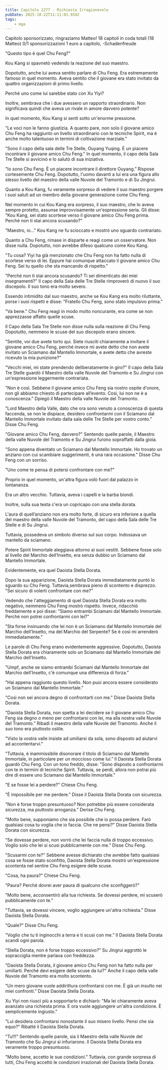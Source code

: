 ```yaml
---
title: Capitolo 2277 - Richiesta Irragionevole
pubDate: 2025-10-22T11:11:01.934Z
tags:
    - mga
---
```



Capitolo sponsorizzato, ringraziamo Matteo!
18 capitoli in coda totali (18 Matteo)
0/1 sponsorizzazioni 1 euro a capitolo,
-Schadenfreude


"Questo tipo è quel Chu Feng?"


Kou Kang si spavnetò vedendo la reazione del suo maestro.


Dopotutto, anche lui aveva sentito parlare di Chu Feng. Era estremamente famoso in quel momento. Aveva sentito che il giovane era stato invitato da quattro organizzazioni di primo livello.


Perché uno come lui sarebbe stato con Xu Yiyi?


Inoltre, sembrava che i due avessero un rapporto straordinario. Non significava quindi che aveva un rivale in amore davvero potente?


In quel momento, Kou Kang si sentì sotto un'enorme pressione.


"Le voci non le fanno giustizia. A quanto pare, non solo il giovane amico Chu Feng ha raggiunto un livello straordinario con le tecniche Spirit, ma è anche molto talentuoso in termini di coltivazione marziale."


"Sono il capo della sala delle Tre Stelle, Ouyang Yuqing. È un piacere incontrare il giovane amico Chu Feng." In quel momento, il capo della Sala Tre Stelle si avvicinò e lo salutò di sua iniziativa.


"Io sono Chu Feng. È un piacere incontrare il direttore Ouyang.” Rispose cortesemente Chu Feng. Dopotutto, l'uomo davanti a lui era una figura allo stesso livello del maestro della valle Nuvole del Tramonto e di Su Jingrui.


Quanto a Kou Kang, fu veramente sorpreso di vedere il suo maestro porgere i suoi saluti ad un membro della giovane generazione come Chu Feng.


Nel momento in cui Kou Kang era sorpreso, il suo maestro, che lo aveva sempre protetto, assunse improvvisamente un'espressione seria. Gli disse: "Kou Kang, sei stato scortese verso il giovane amico Chu Feng prima. Perché non ti stai ancora scusando?"


"Maestro, io..." Kou Kang ne fu scioccato e mostrò uno sguardo contrariato.


Quanto a Chu Feng, rimase in disparte e reagì come un osservatore. Non disse nulla. Dopotutto, non avrebbe difeso qualcuno come Kou Kang.


"Tu cosa? Yiyi ha già menzionato che Chu Feng non ha fatto nulla di scortese verso di lei. Eppure hai comunque attaccato il giovane amico Chu Feng. Sei tu quello che sta mancando di rispetto."


"Perché non ti stai ancora scusando? Ti sei dimenticato dei miei insegnamenti?" Il capo della Sala delle Tre Stelle rimproverò di nuovo il suo discepolo. Il suo tono era molto severo.


Essendo intimidito dal suo maestro, anche se Kou Kang era molto riluttante, porse i suoi rispetti e disse: "Fratello Chu Feng, sono stato impulsivo prima."


"Va bene." Chu Feng reagì in modo molto noncurante, era come se non apprezzasse affatto quelle scuse.


Il Capo della Sala Tre Stelle non disse nulla sulla reazione di Chu Feng. Dopotutto, nemmeno le scuse del suo discepolo erano sincere.


"Sentite, voi due avete torto qui. Siete riusciti chiaramente a invitare il giovane amico Chu Feng, perché invece mi avete detto che non avete invitato un Sciamano dal Mantello Immortale, e avete detto che avreste ricevuto la mia punizione?"


"Vecchi miei, mi state prendendo deliberatamente in giro?" Il capo della Sala Tre Stelle guardò il Maestro della valle Nuvole del Tramonto e Su Jingrui con un'espressione leggermente contrariata.


"Non è così. Sebbene il giovane amico Chu Feng sia nostro ospite d'onore, non gli abbiamo chiesto di partecipare all’evento. Così, lui non ne è a conoscenza." Dpiegò il Maestro della valle Nuvole del Tramonto.


"Lord Maestro della Valle, dato che ora sono venuto a conoscenza di questa faccenda, se non le dispiace, desidero confrontarmi con il Sciamano dal Mantello Immortale invitato dalla sala delle Tre Stelle per vostro conto.” Disse Chu Feng.


"Giovane amico Chu Feng, davvero?" Sentendo quelle parole, il Maestro della valle Nuvole del Tramonto e Su Jingrui furono sopraffatti dalla gioia.


"Sono appena diventato un Sciamano dal Mantello Immortale. Ho trovato un anziano con cui scambiare suggerimenti, è una rara occasione." Disse Chu Feng con un sorriso.


"Uno come te pensa di potersi confrontare con me?"


Proprio in quel momento, un'altra figura volò fuori dal palazzo in lontananza.


Era un altro vecchio. Tuttavia, aveva i capelli e la barba biondi.


Inoltre, sulla sua testa c'era un copricapo con una stella dorata.


L'aura di quell’anziano non era molto forte, di sicuro era inferiore a quella del maestro della valle Nuvole del Tramonto, del capo della Sala delle Tre Stelle e di Su Jingrui.


Tuttavia, possedeva un simbolo diverso sul suo corpo. Indossava un mantello da sciamano.


Potere Spirit Immortale aleggiava attorno ai suoi vestiti. Sebbene fosse solo al livello del Marchio dell’Insetto, era senza dubbio un Sciamano dal Mantello Immortale.


Evidentemente, era quel Daoista Stella Dorata.


Dopo la sua apparizione, Daoista Stella Dorata immediatamente puntò lo sguardo su Chu Feng. Tuttavia,sembrava pieno di scontento e disprezzo. "Sei sicuro di volerti confrontare con me?"


Vedendo che l'atteggiamento di quel Daoista Stella Dorata era molto negativo, nemmeno Chu Feng mostrò rispetto. Invece, ridacchiò freddamente e poi disse: "Siamo entrambi Sciamani dal Mantello Immortale. Perché non potrei confrontarmi con lei?"


"Sta forse insinuando che lei non è un Sciamano dal Mantello Immortale del Marchio dell’Insetto, ma del Marchio del Serpente? Se è così mi arrenderò immediatamente.”


Le parole di Chu Feng erano evidentemente aggressive. Dopotutto, Daoista Stella Dorata era chiaramente solo un Sciamano dal Mantello Immortale del Marchio dell’Insetto.


"Umpf, anche se siamo entrambi Sciamani dal Mantello Immortale del Marchio dell’Insetto, c'è comunque una differenza di forza.”


"Hai appena raggiunto questo livello. Non puoi ancora essere considerato un Sciamano dal Mantello Immortale."


"Così non sei ancora degno di confrontarti con me." Disse Daoista Stella Dorata.


"Daoista Stella Dorata, non spetta a lei decidere se il giovane amico Chu Feng sia degno o meno per confrontarsi con lei, ma alla nostra valle Nuvole del Tramonto.” Ribadì il maestro della valle Nuvole del Tramonto. Anche il suo tono era piuttosto ostile.


"Visto la vostra valle insiste ad umiliarsi da sola, sono disposto ad aiutarvi ad accontentarvi."


"Tuttavia, è inammissibile disonorare il titolo di Sciamano dal Mantello Immortale, in particolare per un moccioso come lui.” Il Daoista Stella Dorata guardò Chu Feng. Con un tono freddo, disse: "Sono disposto a confrontarmi con te in termini di tecniche Spirit. Tuttavia, se perdi, allora non potrai più dire di essere uno Sciamano dal Mantello Immortale."


"E se fosse lei a perdere?" Chiese Chu Feng.


"È impossibile per me perdere.” Disse il Daoista Stella Dorata con sicurezza.


"Non è forse troppo presuntuoso? Non potrebbe più essere considerata sicurezza, ma piuttosto arroganza.” Derise Chu Feng.


"Molto bene, supponiamo che sia possibile che io possa perdere. Farò qualsiasi cosa tu voglia che io faccia. Che ne pensi?" Disse Daoista Stella Dorata con sicurezza.


"Se dovesse perdere, non vorrò che lei faccia nulla di troppo eccessivo. Voglio solo che lei si scusi pubblicamente con me.” Disse Chu Feng.


"Scusarmi con te?" Sebbene avesse dichiarato che avrebbe fatto qualsiasi cosa se fosse stato sconfitto, Daoista Stella Dorata mostrò un'espressione scontenta nel sentire Chu Feng esigere delle scuse.


"Cosa, ha paura?" Chiese Chu Feng.


"Paura? Perché dovrei aver paura di qualcuno che sconfiggerò?"


"Molto bene, acconsentirò alla tua richiesta. Se dovessi perdere, mi scuserò pubblicamente con te."


"Tuttavia, se dovessi vincere, voglio aggiungere un'altra richiesta.” Disse Daoista Stella Dorata.


"Quale?" Disse Chu Feng.


"Voglio che tu ti inginocchi a terra e ti scusi con me.” Il Daoista Stella Dorata scandì ogni parola.


"Stella Dorata, non è forse troppo eccessivo?" Su Jingrui aggrottò le sopracciglia mentre parlava con freddezza.


"Daoista Stella Dorata, il giovane amico Chu Feng non ha fatto nulla per umiliarti. Perché devi esigere delle scuse da lui?" Anche il capo della valle Nuvole del Tramonto era molto scontento.


"Un mero giovane vuole addirittura confrontarsi con me. È già un insulto nei miei confronti.” Disse Daoista Stella Dorata.


Xu Yiyi non riuscì più a sopportarlo e dichiarò: "Ma lei chiaramente aveva avanzato una richiesta prima. E ora vuole aggiungere un'altra condizione. È semplicemente ingiusto."


"Lui desidera confrontarsi nonostante il suo misero livello. Pensi che sia equo?" Ribatté il Daoista Stella Dorata.


"Tu!!!" Sentendo quelle parole, sia il Maestro della valle Nuvole del Tramonto che Su Jingrui si infuriarono. Il Daoista Stella Dorata era veramente troppo presuntuoso.


"Molto bene, accetto le sue condizioni.” Tuttavia, con grande sorpresa di tutti, Chu Feng accettò le condizioni irrazionali del Daoista Stella Dorata.


